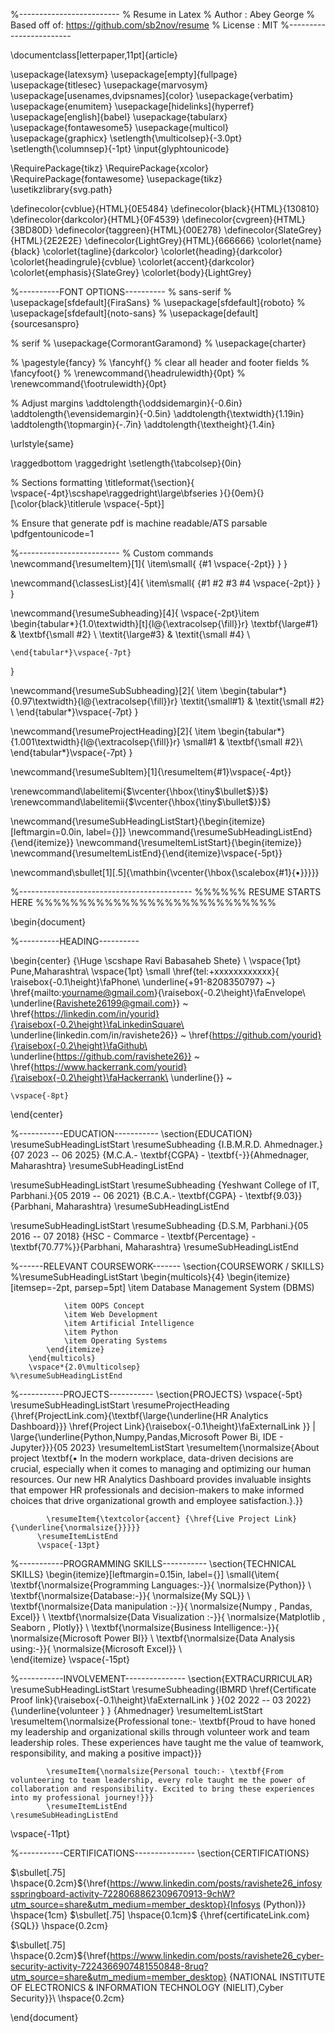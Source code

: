 %-------------------------
% Resume in Latex
% Author : Abey George
% Based off of: https://github.com/sb2nov/resume
% License : MIT
%------------------------


\documentclass[letterpaper,11pt]{article}


\usepackage{latexsym}
\usepackage[empty]{fullpage}
\usepackage{titlesec}
\usepackage{marvosym}
\usepackage[usenames,dvipsnames]{color}
\usepackage{verbatim}
\usepackage{enumitem}
\usepackage[hidelinks]{hyperref}
\usepackage[english]{babel}
\usepackage{tabularx}
\usepackage{fontawesome5}
\usepackage{multicol}
\usepackage{graphicx}
\setlength{\multicolsep}{-3.0pt}
\setlength{\columnsep}{-1pt}
\input{glyphtounicode}


\RequirePackage{tikz}
\RequirePackage{xcolor}
\RequirePackage{fontawesome}
\usepackage{tikz}
\usetikzlibrary{svg.path}




\definecolor{cvblue}{HTML}{0E5484}
\definecolor{black}{HTML}{130810}
\definecolor{darkcolor}{HTML}{0F4539}
\definecolor{cvgreen}{HTML}{3BD80D}
\definecolor{taggreen}{HTML}{00E278}
\definecolor{SlateGrey}{HTML}{2E2E2E}
\definecolor{LightGrey}{HTML}{666666}
\colorlet{name}{black}
\colorlet{tagline}{darkcolor}
\colorlet{heading}{darkcolor}
\colorlet{headingrule}{cvblue}
\colorlet{accent}{darkcolor}
\colorlet{emphasis}{SlateGrey}
\colorlet{body}{LightGrey}






%----------FONT OPTIONS----------
% sans-serif
% \usepackage[sfdefault]{FiraSans}
% \usepackage[sfdefault]{roboto}
% \usepackage[sfdefault]{noto-sans}
% \usepackage[default]{sourcesanspro}


% serif
% \usepackage{CormorantGaramond}
% \usepackage{charter}




% \pagestyle{fancy}
% \fancyhf{}  % clear all header and footer fields
% \fancyfoot{}
% \renewcommand{\headrulewidth}{0pt}
% \renewcommand{\footrulewidth}{0pt}


% Adjust margins
\addtolength{\oddsidemargin}{-0.6in}
\addtolength{\evensidemargin}{-0.5in}
\addtolength{\textwidth}{1.19in}
\addtolength{\topmargin}{-.7in}
\addtolength{\textheight}{1.4in}


\urlstyle{same}


\raggedbottom
\raggedright
\setlength{\tabcolsep}{0in}


% Sections formatting
\titleformat{\section}{
  \vspace{-4pt}\scshape\raggedright\large\bfseries
}{}{0em}{}[\color{black}\titlerule \vspace{-5pt}]


% Ensure that generate pdf is machine readable/ATS parsable
\pdfgentounicode=1


%-------------------------
% Custom commands
\newcommand{\resumeItem}[1]{
  \item\small{
    {#1 \vspace{-2pt}}
  }
}


\newcommand{\classesList}[4]{
    \item\small{
        {#1 #2 #3 #4 \vspace{-2pt}}
  }
}


\newcommand{\resumeSubheading}[4]{
  \vspace{-2pt}\item
    \begin{tabular*}{1.0\textwidth}[t]{l@{\extracolsep{\fill}}r}
      \textbf{\large#1} & \textbf{\small #2} \\
      \textit{\large#3} & \textit{\small #4} \\
     
    \end{tabular*}\vspace{-7pt}
}


\newcommand{\resumeSubSubheading}[2]{
    \item
    \begin{tabular*}{0.97\textwidth}{l@{\extracolsep{\fill}}r}
      \textit{\small#1} & \textit{\small #2} \\
    \end{tabular*}\vspace{-7pt}
}




\newcommand{\resumeProjectHeading}[2]{
    \item
    \begin{tabular*}{1.001\textwidth}{l@{\extracolsep{\fill}}r}
      \small#1 & \textbf{\small #2}\\
    \end{tabular*}\vspace{-7pt}
}


\newcommand{\resumeSubItem}[1]{\resumeItem{#1}\vspace{-4pt}}


\renewcommand\labelitemi{$\vcenter{\hbox{\tiny$\bullet$}}$}
\renewcommand\labelitemii{$\vcenter{\hbox{\tiny$\bullet$}}$}


\newcommand{\resumeSubHeadingListStart}{\begin{itemize}[leftmargin=0.0in, label={}]}
\newcommand{\resumeSubHeadingListEnd}{\end{itemize}}
\newcommand{\resumeItemListStart}{\begin{itemize}}
\newcommand{\resumeItemListEnd}{\end{itemize}\vspace{-5pt}}




\newcommand\sbullet[1][.5]{\mathbin{\vcenter{\hbox{\scalebox{#1}{$\bullet$}}}}}


%-------------------------------------------
%%%%%%  RESUME STARTS HERE  %%%%%%%%%%%%%%%%%%%%%%%%%%%%




\begin{document}


%----------HEADING----------




\begin{center}
    {\Huge \scshape Ravi Babasaheb Shete} \\ \vspace{1pt}
    Pune,Maharashtra\\ \vspace{1pt}
    \small \href{tel:+xxxxxxxxxxxx}{ \raisebox{-0.1\height}\faPhone\ \underline{+91-8208350797} ~} \href{mailto:yourname@gmail.com}{\raisebox{-0.2\height}\faEnvelope\  \underline{Ravishete26199@gmail.com}} ~
    \href{https://linkedin.com/in/yourid}{\raisebox{-0.2\height}\faLinkedinSquare\ \underline{linkedin.com/in/ravishete26}}  ~
    \href{https://github.com/yourid}{\raisebox{-0.2\height}\faGithub\ \underline{https://github.com/ravishete26}} ~
    \href{https://www.hackerrank.com/yourid}{\raisebox{-0.2\height}\faHackerrank\ \underline{}} ~

    \vspace{-8pt}
\end{center}




%-----------EDUCATION-----------
\section{EDUCATION}
  \resumeSubHeadingListStart
    \resumeSubheading
    {I.B.M.R.D. Ahmednager.}{07 2023 -- 06 2025}
    {M.C.A.- \textbf{CGPA} - \textbf{-}}{Ahmednager, Maharashtra}
  \resumeSubHeadingListEnd

  \resumeSubHeadingListStart
    \resumeSubheading
    {Yeshwant College of IT, Parbhani.}{05 2019 -- 06 2021}
    {B.C.A.- \textbf{CGPA} - \textbf{9.03}}{Parbhani, Maharashtra}
  \resumeSubHeadingListEnd
  
 
  \resumeSubHeadingListStart
    \resumeSubheading
      {D.S.M, Parbhani.}{05 2016 -- 07 2018}
      {HSC - Commarce  - \textbf{Percentage} - \textbf{70.77\%}}{Parbhani, Maharashtra}
  \resumeSubHeadingListEnd


%------RELEVANT COURSEWORK-------
\section{COURSEWORK / SKILLS}
    %\resumeSubHeadingListStart
        \begin{multicols}{4}
            \begin{itemize}[itemsep=-2pt, parsep=5pt]
                \item Database Management System (DBMS)
                
                \item OOPS Concept
                \item Web Development
                \item Artificial Intelligence
                \item Python 
                \item Operating Systems
            \end{itemize}
        \end{multicols}
        \vspace*{2.0\multicolsep}
    %\resumeSubHeadingListEnd






%-----------PROJECTS-----------
\section{PROJECTS}
    \vspace{-5pt}
    \resumeSubHeadingListStart
       \resumeProjectHeading
          {\href{ProjectLink.com}{\textbf{\large{\underline{HR Analytics Dashboard}}} \href{Project Link}{\raisebox{-0.1\height}\faExternalLink }} $|$ \large{\underline{Python,Numpy,Pandas,Microsoft Power Bi, IDE - Jupyter}}}{05 2023}
          \resumeItemListStart
            \resumeItem{\normalsize{About project \textbf{• In the modern workplace, data-driven decisions are crucial, especially when it comes to managing and optimizing our human resources. Our new HR Analytics Dashboard provides invaluable insights that empower HR professionals and decision-makers to make informed choices that drive organizational growth and employee satisfaction.}.}}


            \resumeItem{\textcolor{accent} {\href{Live Project Link} {\underline{\normalsize{}}}}}
          \resumeItemListEnd
          \vspace{-13pt}
        
%-----------PROGRAMMING SKILLS-----------
\section{TECHNICAL SKILLS}
 \begin{itemize}[leftmargin=0.15in, label={}]
    \small{\item{
    \textbf{\normalsize{Programming Languages:-}}{ \normalsize{Python}} \\
    \textbf{\normalsize{Database:-}}{ \normalsize{My SQL}} \\
    \textbf{\normalsize{Data manipulation :-}}{ \normalsize{Numpy , Pandas, Excel}} \\
    \textbf{\normalsize{Data Visualization :-}}{ \normalsize{Matplotlib , Seaborn , Plotly}} \\
    \textbf{\normalsize{Business Intelligence:-}}{ \normalsize{Microsoft Power BI}} \\
    \textbf{\normalsize{Data Analysis using:-}}{ \normalsize{Microsoft Excel}} \\     
 \end{itemize}
 \vspace{-15pt}

%-----------INVOLVEMENT---------------
\section{EXTRACURRICULAR}
    \resumeSubHeadingListStart
        \resumeSubheading{IBMRD \href{Certificate Proof link}{\raisebox{-0.1\height}\faExternalLink } }{02 2022 -- 03 2022}{\underline{volunteer }
        }
        {Ahmednager}
            \resumeItemListStart
                \resumeItem{\normalsize{Professional tone:- \textbf{Proud to have honed my leadership and organizational skills through volunteer work and team leadership roles. These experiences have taught me the value of teamwork, responsibility, and making a positive impact}}}


            \resumeItem{\normalsize{Personal touch:- \textbf{From volunteering to team leadership, every role taught me the power of collaboration and responsibility. Excited to bring these experiences into my professional journey!}}}
            \resumeItemListEnd
    \resumeSubHeadingListEnd
 \vspace{-11pt}
 
 %-----------CERTIFICATIONS---------------
\section{CERTIFICATIONS}

$\sbullet[.75] \hspace{0.2cm}${\href{https://www.linkedin.com/posts/ravishete26_infosysspringboard-activity-7228068862309670913-9chW?utm_source=share&utm_medium=member_desktop}{Infosys (Python)}} \hspace{1cm}
$\sbullet[.75] \hspace{0.1cm}$ {\href{certificateLink.com}{SQL}} 
\hspace{0.2cm}

$\sbullet[.75] \hspace{0.2cm}${\href{https://www.linkedin.com/posts/ravishete26_cyber-security-activity-7224366907481550848-8ruq?utm_source=share&utm_medium=member_desktop} {NATIONAL INSTITUTE OF ELECTRONICS & INFORMATION TECHNOLOGY (NIELIT),Cyber Security}}\\
\hspace{0.2cm}

\end{document}





